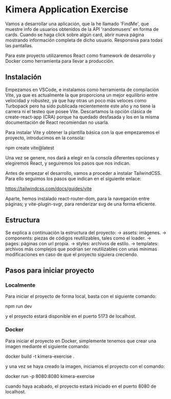 # Kimera Application Exercise

Vamos a desarrollar una aplicación, que la he llamado 'FindMe', que muestre info de usuarios obtenidos de la API 'randomusers' en forma de cards. Cuando se haga click sobre algún card, abrir nueva página mostrando información completa de dicho usuario. Responsiva para todas las pantallas.

Para este proyecto utilizaremos React como framework de desarrollo y Docker como herramienta para llevar a producción.

## Instalación

Empezamos en VSCode, e instalamos como herramienta de compilación Vite, ya que es actualmente la que proporciona un mejor equilibrio entre velocidad y robustez, ya que hay otras un poco más veloces como Turbopack pero ha sido publicada recientemente este año y no tiene la carrera ni el testeo que posee Vite. Descartamos la opción clásica de create-react-app (CRA) porque ha quedado desfasada y los en la misma documentación de React recomiendan no usarla.

Para instalar Vite y obtener la plantilla básica con la que empezaremos el proyecto, introducimos en la consola:

npm create vite@latest

Una vez se genere, nos dará a elegir en la consola diferentes opciones y elegiremos React, y seguiremos los pasos que nos indican.

Antes de empezar el desarrollo, vamos a proceder a instalar TailwindCSS. Para ello seguimos los pasos que indican en el siguiente enlace:

https://tailwindcss.com/docs/guides/vite

Aparte, hemos instalado react-router-dom, para la navegación entre páginas; y vite-plugin-svgr, para renderizar svg de una forma eficiente.

## Estructura

Se explica a continuación la estructura del proyecto:
  -> assets: imágenes.
  -> components: piezas de códigos reutilizables, tales como el loader.
  -> pages: páginas con url propia.
  -> styles: archivos de estilo.
  -> templates: archivos más complejos que podrían ser reutilizables con unas mínimas modificaciones en caso de que el proyecto siguiera creciendo.


## Pasos para iniciar proyecto

 ### Localmente

 Para iniciar el proyecto de forma local, basta con el siguiente comando:

 npm run dev

 y el proyecto estará disponible en el puerto 5173 de localhost.

 ### Docker

Para iniciar el proyecto en Docker, simplemente tenemos que crear una imagen mediante el siguiente comando:

docker build -t kimera-exercise .

y una vez se haya creado la imagen, iniciamos el proyecto con el comando:

docker run -p 8080:8080 kimera-exercise

cuando haya acabado, el proyecto estará iniciado en el puerto 8080 de localhost.
 






